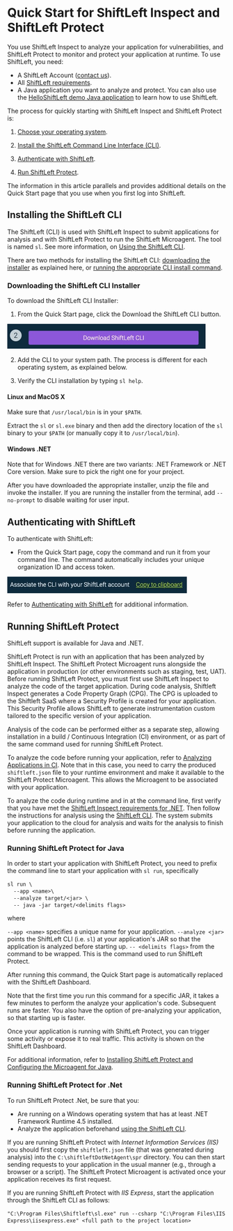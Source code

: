 # Quick Start for ShiftLeft Inspect and ShiftLeft Protect

You use ShiftLeft Inspect to analyze your application for vulnerabilities, and ShiftLeft Protect to monitor and protect your application at runtime. To use ShiftLeft, you need:

* A ShiftLeft Account ([contact us](https://www.shiftleft.io/contact/)).
* All [ShiftLeft requirements](../introduction/requirements.md).
* A Java application you want to analyze and protect. You can also use the [HelloShiftLeft demo Java application](https://github.com/ShiftLeftSecurity/HelloShiftLeft) to learn how to use ShiftLeft.

The process for quickly starting with ShiftLeft Inspect and ShiftLeft Protect is:

1. [Choose your operating system](#supported-operating-systems).

2. [Install the ShiftLeft Command Line Interface (CLI)](#installing-the-shiftleft-cli).

3. [Authenticate with ShiftLeft](#authenticating-with-shiftleft).

4. [Run ShiftLeft Protect](#running-shiftleft-protect).

The information in this article parallels and provides additional details on the Quick Start page that you use when you first log into ShiftLeft.

## Installing the ShiftLeft CLI

The ShiftLeft (CLI) is used with ShiftLeft Inspect to submit applications for analysis and with ShiftLeft Protect to run the ShiftLeft Microagent. The tool is named `sl`. See more information, on [Using the ShiftLeft CLI](using-cli/using-cli.md).

There are two methods for installing the ShiftLeft CLI: [downloading the installer](#downloading-the-shiftleft-cli-installer) as explained here, or [running the appropriate CLI install command](../using-inspect-protect/using-cli/using-cli.md).

### Downloading the ShiftLeft CLI Installer

To download the ShiftLeft CLI Installer:

1. From the Quick Start page, click the Download the ShiftLeft CLI button.

![Click to Download the CLI](img/download-cli.jpg)

2. Add the CLI to your system path. The process is different for each operating system, as explained below.

3. Verify the CLI installation by typing `sl help`.

#### Linux and MacOS X

Make sure that `/usr/local/bin` is in your `$PATH`.

Extract the `sl` or `sl.exe` binary and then add the directory location of the `sl` binary to your `$PATH` (or manually copy it to `/usr/local/bin`).

#### Windows .NET

Note that for Windows .NET there are two variants: .NET Framework or .NET Core version. Make sure to pick the right one for your project.

After you have downloaded the appropriate installer, unzip the file and invoke the installer. If you are running the installer from the terminal, add `--no-prompt` to disable waiting for user input.

## Authenticating with ShiftLeft

To authenticate with ShiftLeft:

* From the Quick Start page, copy the command and run it from your command line. The command automatically includes your unique organization ID and access token.

![Location of Code to Use to Authenticate](img/authenticate.jpg)

Refer to [Authenticating with ShiftLeft](using-cli/authenticating.md) for additional information.

## Running ShiftLeft Protect

ShiftLeft support is available for Java and .NET.

ShiftLeft Protect is run with an application that has been analyzed by ShiftLeft Inspect. The ShiftLeft Protect Microagent runs alongside the application in production (or other environments such as staging, test, UAT). Before running ShiftLeft Protect, you must first use ShiftLeft Inspect to analyze the code of the target application. During code analysis, Shiftleft Inspect generates a Code Property Graph (CPG). The CPG is uploaded to the Shiftleft SaaS where a Security Profile is created for your application. This Security Profile allows ShiftLeft to generate instrumentation custom tailored to the specific version of your application.

Analysis of the code can be performed either as a separate step, allowing installation in a build / Continuous Integration (CI) environment, or as part of the same command used for running ShiftLeft Protect.

To analyze the code before running your application, refer to [Analyzing Applications in CI](inspect/analyzing-applications-in-ci.md). Note that in this case, you need to carry the produced `shiftleft.json` file to your runtime environment and make it available to the ShiftLeft Protect Microagent. This allows the Microagent to be associated with your application.

To analyze the code during runtime and in at the command line, first verify that you have met the [ShiftLeft Inspect requirements for .NET](../introduction/requirements.md).  Then follow the instructions for analysis using the [ShiftLeft CLI](using-cli/using-cli.md). The system submits your application to the cloud for analysis and waits for the analysis to finish before running the application.

### Running ShiftLeft Protect for Java

In order to start your application with ShiftLeft Protect, you need to prefix the command line to start your application with `sl run`, specifically

```
sl run \
  --app <name>\
  --analyze target/<jar> \
  -- java -jar target/<delimits flags>
```

where

`--app <name>` specifies a unique name for your application.
`--analyze <jar>` points the ShiftLeft CLI (i.e. `sl`) at your application's JAR so that the application is analyzed before starting up.
`-- <delimits flags>` from the command to be wrapped. This is the command used to run ShiftLeft Protect.

After running this command, the Quick Start page is automatically replaced with the ShiftLeft Dashboard.

Note that the first time you run this command for a specific JAR, it takes a few minutes to perform the analyze your application's code. Subsequent runs are faster. You also have the option of pre-analyzing your application, so that starting up is faster.

Once your application is running with ShiftLeft Protect, you can trigger some activity or expose it to real traffic. This activity is shown on the ShiftLeft Dashboard.

For additional information, refer to [Installing ShiftLeft Protect and Configuring the Microagent for Java](protect-java/configuring-the-microagent.md).

### Running ShiftLeft Protect for .Net

To run ShiftLeft Protect .Net, be sure that you:

- Are running on a Windows operating system that has at least .NET Framework Runtime 4.5 installed.
- Analyze the application beforehand [using the ShiftLeft CLI](using-cli/using-cli.md).

If you are running ShiftLeft Protect with *Internet Information Services (IIS)* you should first copy the `shiftleft.json` file (that was generated during analysis) into the `C:\shiftleftDotNetAgent\spr` directory. You can then start sending requests to your application in the usual manner (e.g., through a browser or a script). The ShiftLeft Protect Microagent is activated once your application receives its first request.

If you are running ShiftLeft Protect with *IIS Express*, start the application through the ShiftLeft CLI as follows:

```
"C:\Program Files\Shiftleft\sl.exe" run --csharp "C:\Program Files\IIS Express\iisexpress.exe" <full path to the project location>
```

